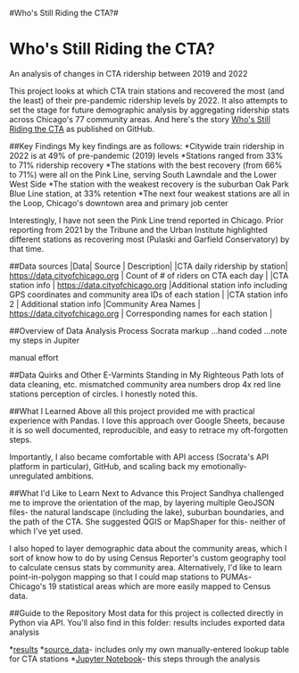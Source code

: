 #Who's Still Riding the CTA?#
<h1>Who's Still Riding the CTA?</h1>
An analysis of changes in CTA ridership between 2019 and 2022

This project looks at which CTA train stations and recovered the most (and the least) of their pre-pandemic ridership levels by 2022. It also attempts to set the stage for future demographic analysis by aggregating ridership stats across Chicago's 77 community areas. And here's the story [Who's Still Riding the CTA](https://reliablerascal.github.io/cta_ridership/) as published on GitHub.

##Key Findings
My key findings are as follows:
*Citywide train ridership in 2022 is at 49% of pre-pandemic (2019) levels
*Stations ranged from 33% to 71% ridership recovery
*The stations with the best recovery (from 66% to 71%) were all on the Pink Line, serving South Lawndale and the Lower West Side
*The station with the weakest recovery is the suburban Oak Park Blue Line station, at 33% retention
*The next four weakest stations are all in the Loop, Chicago's downtown area and primary job center

Interestingly, I have not seen the Pink Line trend reported in Chicago. Prior reporting from 2021 by the Tribune and the Urban Institute highlighted different stations as recovering most (Pulaski and Garfield Conservatory) by that time.

##Data sources
|Data| Source | Description|
|CTA daily ridership by station| https://data.cityofchicago.org | Count of # of riders on CTA each day |
|CTA station info | https://data.cityofchicago.org |Additional station info including GPS coordinates and community area IDs of each station |
|CTA station info 2 | Additional station info 
|Community Area Names | https://data.cityofchicago.org | Corresponding names for each station |


##Overview of Data Analysis Process
Socrata markup
...hand coded
...note my steps in Jupiter 

manual effort


##Data Quirks and Other E-Varmints Standing in My Righteous Path
lots of data cleaning, etc.
mismatched community area numbers
drop 4x red line stations
perception of circles. I honestly noted this.


##What I Learned
Above all this project provided me with practical experience with Pandas. I love this approach over Google Sheets, because it is so well documented, reproducible, and easy to retrace my oft-forgotten steps.

Importantly, I also became comfortable with API access (Socrata's API platform in particular), GitHub, and scaling back my emotionally-unregulated ambitions.

##What I'd Like to Learn Next to Advance this Project
Sandhya challenged me to improve the orientation of the map, by layering multiple GeoJSON files- the natural landscape (including the lake), suburban boundaries, and the path of the CTA. She suggested QGIS or MapShaper for this- neither of which I've yet used.

I also hoped to layer demographic data about the community areas, which I sort of know how to do by using Census Reporter's custom geography tool to calculate census stats by community area. Alternatively, I'd like to learn point-in-polygon mapping so that I could map stations to PUMAs- Chicago's 19 statistical areas which are more easily mapped to Census data.

##Guide to the Repository
Most data for this project is collected directly in Python via API. You'll also find in this folder:
results includes exported data analysis

*[results](results/)
*[source_data](source/data/)- includes only my own manually-entered lookup table for CTA stations
*[Jupyter Notebook](cta_ridership.ipynb)- this steps through the analysis